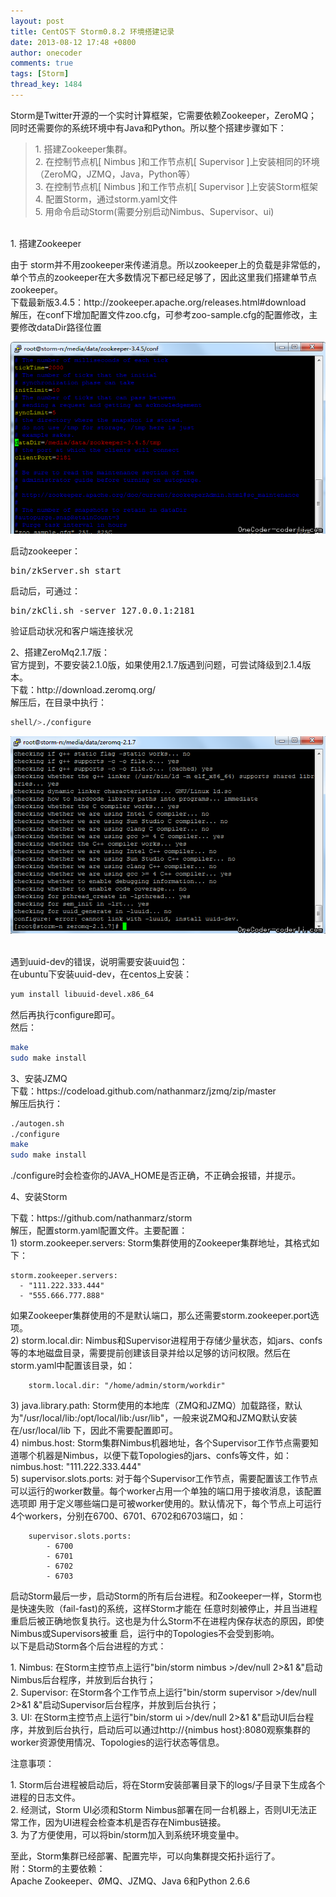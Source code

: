 ```yaml
---
layout: post
title: CentOS下 Storm0.8.2 环境搭建记录
date: 2013-08-12 17:48 +0800
author: onecoder
comments: true
tags: [Storm]
thread_key: 1484
---
```

<p>
	 Storm是Twitter开源的一个实时计算框架，它需要依赖Zookeeper，ZeroMQ；同时还需要你的系统环境中有Java和Python。所以整个搭建步骤如下：</p>
<blockquote>
	<p>
		1. 搭建Zookeeper集群。<br />
		2. 在控制节点机[ Nimbus ]和工作节点机[ Supervisor ]上安装相同的环境（ZeroMQ，JZMQ，Java，Python等）<br />
		3. 在控制节点机[ Nimbus ]和工作节点机[ Supervisor ]上安装Storm框架<br />
		4. 配置Storm，通过storm.yaml文件<br />
		5. 用命令启动Storm(需要分别启动Nimbus、Supervisor、ui)</p>
</blockquote>
<p>
	<br />
	1. 搭建Zookeeper</p>
<p>
	由于 storm并不用zookeeper来传递消息。所以zookeeper上的负载是非常低的，单个节点的zookeeper在大多数情况下都已经足够了，因此这里我们搭建单节点zookeeper。<br />
	下载最新版3.4.5：http://zookeeper.apache.org/releases.html#download<br />
	解压，在conf下增加配置文件zoo.cfg，可参考zoo-sample.cfg的配置修改，主要修改dataDir路径位置</p>
<p style="text-align: center;">
	<img alt="" src="/images/oldposts/FRU4s.jpg" /></p>
<p>
	启动zookeeper：</p>
<pre class="brush:shell;first-line:1;pad-line-numbers:true;highlight:null;collapse:false;">
bin/zkServer.sh start
</pre>
<p>
	启动后，可通过：</p>
<pre class="brush:shell;first-line:1;pad-line-numbers:true;highlight:null;collapse:false;">
bin/zkCli.sh -server 127.0.0.1:2181
</pre>
<p>
	验证启动状况和客户端连接状况</p>
<p>
	2、搭建ZeroMq2.1.7版：<br />
	官方提到，不要安装2.1.0版，如果使用2.1.7版遇到问题，可尝试降级到2.1.4版本。<br />
	下载：http://download.zeromq.org/<br />
	解压后，在目录中执行：</p>

```bash
shell/>./configure
```

<p style="text-align: center;">
	<img alt="" src="/images/oldposts/13ZgiQ.jpg" /></p>
<p>
	<br />
	遇到uuid-dev的错误，说明需要安装uuid包：<br />
	在ubuntu下安装uuid-dev，在centos上安装：</p>

```bash
yum install libuuid-devel.x86_64
```

<p>
	然后再执行configure即可。<br />
	然后：</p>

```bash
make
sudo make install
```

<p>
	3、安装JZMQ<br />
	下载：https://codeload.github.com/nathanmarz/jzmq/zip/master<br />
	解压后执行：</p>

```bash
./autogen.sh
./configure
make
sudo make install
```

<p>
	./configure时会检查你的JAVA_HOME是否正确，不正确会报错，并提示。</p>
<p>
	4、安装Storm</p>
<p>
	下载：https://github.com/nathanmarz/storm<br />
	解压，配置storm.yaml配置文件。主要配置：<br />
	1) storm.zookeeper.servers: Storm集群使用的Zookeeper集群地址，其格式如下：</p>


```
storm.zookeeper.servers:
  - "111.222.333.444"
  - "555.666.777.888"
```

<p>
	如果Zookeeper集群使用的不是默认端口，那么还需要storm.zookeeper.port选项。<br />
	2) storm.local.dir: Nimbus和Supervisor进程用于存储少量状态，如jars、confs等的本地磁盘目录，需要提前创建该目录并给以足够的访问权限。然后在storm.yaml中配置该目录，如：<br />
	</p>

```
	storm.local.dir: "/home/admin/storm/workdir"
```

<p>
	3) java.library.path: Storm使用的本地库（ZMQ和JZMQ）加载路径，默认为"/usr/local/lib:/opt/local/lib:/usr/lib"，一般来说ZMQ和JZMQ默认安装在/usr/local/lib 下，因此不需要配置即可。<br />
	4) nimbus.host: Storm集群Nimbus机器地址，各个Supervisor工作节点需要知道哪个机器是Nimbus，以便下载Topologies的jars、confs等文件，如：<br />
	nimbus.host: "111.222.333.444"<br />
	5) supervisor.slots.ports: 对于每个Supervisor工作节点，需要配置该工作节点可以运行的worker数量。每个worker占用一个单独的端口用于接收消息，该配置选项即 用于定义哪些端口是可被worker使用的。默认情况下，每个节点上可运行4个workers，分别在6700、6701、6702和6703端口，如：<br />
</p>	

```
	supervisor.slots.ports:
	    - 6700
	    - 6701
	    - 6702
	    - 6703
```

<p>
	启动Storm最后一步，启动Storm的所有后台进程。和Zookeeper一样，Storm也是快速失败（fail-fast)的系统，这样Storm才能在 任意时刻被停止，并且当进程重启后被正确地恢复执行。这也是为什么Storm不在进程内保存状态的原因，即使Nimbus或Supervisors被重 启，运行中的Topologies不会受到影响。<br />
	以下是启动Storm各个后台进程的方式：</p>
<p>
	1. Nimbus: 在Storm主控节点上运行"bin/storm nimbus >/dev/null 2>&amp;1 &amp;"启动Nimbus后台程序，并放到后台执行；<br />
	2. Supervisor: 在Storm各个工作节点上运行"bin/storm supervisor >/dev/null 2>&amp;1 &amp;"启动Supervisor后台程序，并放到后台执行；<br />
	3. UI: 在Storm主控节点上运行"bin/storm ui >/dev/null 2>&amp;1 &amp;"启动UI后台程序，并放到后台执行，启动后可以通过http://{nimbus host}:8080观察集群的worker资源使用情况、Topologies的运行状态等信息。</p>
<p>
	注意事项：</p>
<p>
	1. Storm后台进程被启动后，将在Storm安装部署目录下的logs/子目录下生成各个进程的日志文件。<br />
	2. 经测试，Storm UI必须和Storm Nimbus部署在同一台机器上，否则UI无法正常工作，因为UI进程会检查本机是否存在Nimbus链接。<br />
	3. 为了方便使用，可以将bin/storm加入到系统环境变量中。</p>
<p>
	至此，Storm集群已经部署、配置完毕，可以向集群提交拓扑运行了。<br />
	附：Storm的主要依赖：<br />
	Apache Zookeeper、&Oslash;MQ、JZMQ、Java 6和Python 2.6.6<br />
	 </p>